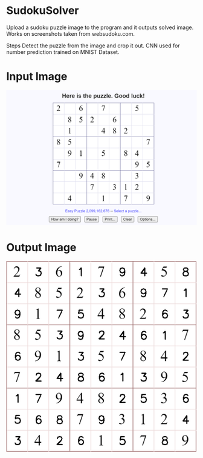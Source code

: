 # SudokuSolver
Upload a sudoku puzzle image to the program and it outputs solved image. Works on screenshots taken from websudoku.com.

Steps
  Detect the puzzle from the image and crop it out. 
  CNN used for number prediction trained on MNIST Dataset.


# Input Image
![alt text](https://github.com/VedantDesai11/SudokuSolver/blob/master/SudokuPuzzles/Puzzle1.png)

# Output Image
![alt text](https://github.com/VedantDesai11/SudokuSolver/blob/master/SudokuPuzzles/Puzzle1Solution.png)
